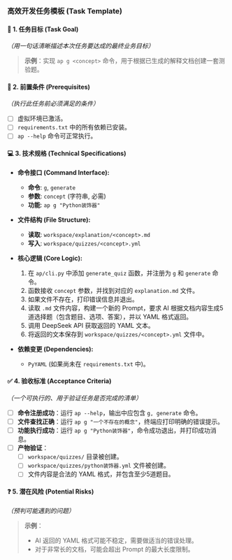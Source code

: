 ### **高效开发任务模板 (Task Template)**

#### 🎯 **1. 任务目标 (Task Goal)**
*（用一句话清晰描述本次任务要达成的最终业务目标）*
> **示例**：实现 `ap g <concept>` 命令，用于根据已生成的解释文档创建一套测验题。

#### 📝 **2. 前置条件 (Prerequisites)**
*（执行此任务前必须满足的条件）*
- [ ] 虚拟环境已激活。
- [ ] `requirements.txt` 中的所有依赖已安装。
- [ ] `ap --help` 命令可正常执行。

#### 💻 **3. 技术规格 (Technical Specifications)**

*   **命令接口 (Command Interface):**
    *   **命令**: `g`, `generate`
    *   **参数**: `concept` (字符串, 必需)
    *   **功能**: `ap g "Python装饰器"`

*   **文件结构 (File Structure):**
    *   **读取**: `workspace/explanation/<concept>.md`
    *   **写入**: `workspace/quizzes/<concept>.yml`

*   **核心逻辑 (Core Logic):**
    1.  在 `ap/cli.py` 中添加 `generate_quiz` 函数，并注册为 `g` 和 `generate` 命令。
    2.  函数接收 `concept` 参数，并找到对应的 `explanation.md` 文件。
    3.  如果文件不存在，打印错误信息并退出。
    4.  读取 `.md` 文件内容，构建一个新的 Prompt，要求 AI 根据文档内容生成5道选择题（包含题目、选项、答案），并以 YAML 格式返回。
    5.  调用 DeepSeek API 获取返回的 YAML 文本。
    6.  将返回的文本保存到 `workspace/quizzes/<concept>.yml` 文件中。

*   **依赖变更 (Dependencies):**
    *   `PyYAML` (如果尚未在 `requirements.txt` 中)。

#### ✅ **4. 验收标准 (Acceptance Criteria)**
*（一个可执行的、用于验证任务是否完成的清单）*
- [ ] **命令注册成功**：运行 `ap --help`，输出中应包含 `g, generate` 命令。
- [ ] **文件查找正确**：运行 `ap g "一个不存在的概念"`，终端应打印明确的错误提示。
- [ ] **功能执行成功**：运行 `ap g "Python装饰器"`，命令成功退出，并打印成功消息。
- [ ] **产物验证**：
    - [ ] `workspace/quizzes/` 目录被创建。
    - [ ] `workspace/quizzes/python装饰器.yml` 文件被创建。
    - [ ] 文件内容是合法的 YAML 格式，并包含至少5道题目。

#### ❓ **5. 潜在风险 (Potential Risks)**
*（预判可能遇到的问题）*
> **示例**：
> *   AI 返回的 YAML 格式可能不稳定，需要做适当的错误处理。
> *   对于非常长的文档，可能会超出 Prompt 的最大长度限制。